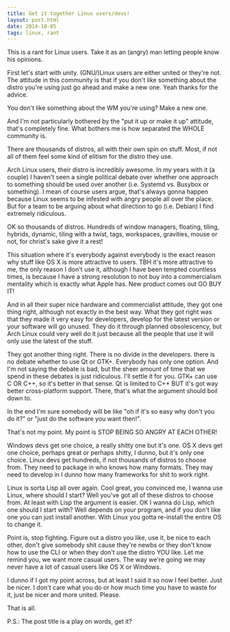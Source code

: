 ```yaml
---
title: Get it together Linux users/devs!
layout: post.html
date: 2014-10-05
tags: linux, rant
---
```


This is a rant for Linux users.  Take it as an (angry) man letting people know
his opinions.

First let's start with unity.  (GNU/)Linux users are either united or they're
not.  The attitude in this community is that if you don't like something about
the distro you're using just go ahead and make a new one.  Yeah thanks for the
advice.

You don't like something about the WM you're using?  Make a new one.

And I'm not particularly bothered by the "put it up or make it up" attitude,
that's completely fine.  What bothers me is how separated the WHOLE community is.

There are thousands of distros, all with their own spin on stuff.  Most, if not
all of them feel some kind of elitism for the distro they use.

Arch Linux users, their distro is incredibly awesome.  In my years with it (a
couple) I haven't seen a single political debate over whether one approach to
something should be used over another (i.e. Systemd vs. Busybox or something).
I mean of course users argue, that's always gonna happen because Linux seems to
be infested with angry people all over the place.  But for a team to be arguing
about what direction to go (i.e. Debian) I find extremely ridiculous.

OK so thousands of distros.  Hundreds of window managers, floating, tiling,
hybrids, dynamic, tiling with a twist, tags, workspaces, gravities, mouse or not,
for christ's sake give it a rest!

This situation where it's everybody against everybody is the exact reason why
stuff like OS X is more attractive to users.  TBH it's more attractive to me, the
only reason I don't use it, although I have been tempted countless times, is
because I have a strong resolution to not buy into a commercialism mentality
which is exactly what Apple has.  New product comes out GO BUY IT!

And in all their super nice hardware and commercialist attitude, they got one
thing right, although not exactly in the best way.  What they got right was that
they made it very easy for developers, develop for the latest version or your
software will go unused.  They do it through planned obsolescency, but Arch Linux
could very well do it just because all the people that use it will only use the
latest of the stuff.

They got another thing right.  There is no divide in the developers.  there is
no debate whether to use Qt or GTK+.  Everybody has only one option.  And I'm not
saying the debate is bad, but the sheer amount of time that we spend in these
debates is just ridiculous.  I'll settle it for you.  GTK+ can use C OR C++, so
it's better in that sense.  Qt is limited to C++ BUT it's got way better
cross-platform support.  There, that's what the argument should boil down to.

In the end I'm sure somebody will be like "oh if it's so easy why don't you do
it?" or "just do the software you want then!".

That's not my point.  My point is STOP BEING SO ANGRY AT EACH OTHER!

Windows devs get one choice, a really shitty one but it's one.  OS X devs get
one choice, perhaps great or perhaps shitty, I dunno, but it's only one choice.
Linux devs get hundreds, if not thousands of distros to choose from.  They need
to package in who knows how many formats.  They may need to develop in I dunno
how many frameworks for shit to work right.

Linux is sorta Lisp all over again.  Cool great, you convinced me, I wanna use
Linux, where should I start?  Well you've got all of these distros to choose
from.  At least with Lisp the argument is easier.  OK I wanna do Lisp, which
one should I start with?  Well depends on your program, and if you don't like
one you can just install another.  With Linux you gotta re-install the entire OS
to change it.

Point is, stop fighting.  Figure out a distro you like, use it, be nice to each
other, don't give somebody shit cause they're newbs or they don't know how to use
the CLI or when they don't use the distro YOU like.  Let me remind you, we want
more casual users.  The way we're going we may never have a lot of casual users
like OS X or Windows.

I dunno if I got my point across, but at least I said it so now I feel better.
Just be nicer.  I don't care what you do or how much time you have to waste for
it, just be nicer and more united.  Please.

That is all.

P.S.: The post title is a play on words, get it?
